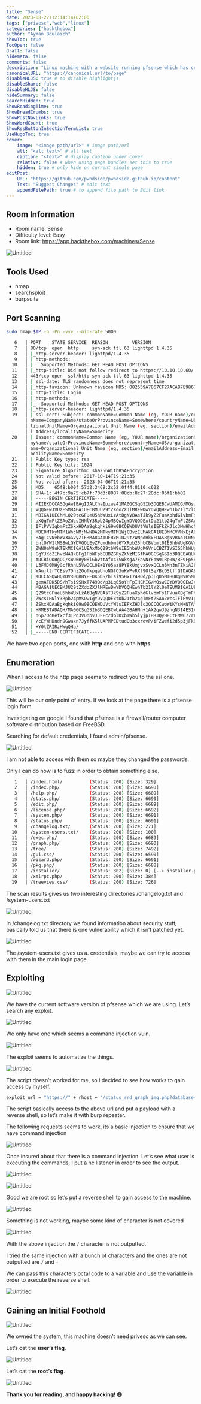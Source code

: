 ```yaml
---
title: "Sense"
date: 2023-08-22T12:14:14+02:00
tags: ["privesc","web","linux"]
categories: ["hackthebox"]
author: "Ayman Boulaich"
showToc: true
TocOpen: false
draft: false
hidemeta: false
comments: false
description: "Linux machine with a website running pfsense which has credentials leak which help us access to the software. Thanks to a command injection we can access as root."
canonicalURL: "https://canonical.url/to/page"
disableHLJS: true # to disable highlightjs
disableShare: false
disableHLJS: false
hideSummary: false
searchHidden: true
ShowReadingTime: true
ShowBreadCrumbs: true
ShowPostNavLinks: true
ShowWordCount: true
ShowRssButtonInSectionTermList: true
UseHugoToc: true
cover:
    image: "<image path/url>" # image path/url
    alt: "<alt text>" # alt text
    caption: "<text>" # display caption under cover
    relative: false # when using page bundles set this to true
    hidden: true # only hide on current single page
editPost:
    URL: "https://github.com/pwndside/pwndside.github.io/content"
    Text: "Suggest Changes" # edit text
    appendFilePath: true # to append file path to Edit link
---
```


## Room Information

- Room name: Sense
- Difficulty level: Easy
- Room link: https://app.hackthebox.com/machines/Sense

![Untitled](/HTB/sense-icon.png)

## Tools Used

- nmap
- searchsploit
- burpsuite

## Port Scanning

```bash
sudo nmap $IP -n -Pn -vvv --min-rate 5000
```

```bash
   6   │ PORT    STATE SERVICE  REASON         VERSION
   7   │ 80/tcp  open  http     syn-ack ttl 63 lighttpd 1.4.35
   8   │ |_http-server-header: lighttpd/1.4.35
   9   │ | http-methods:
  10   │ |_  Supported Methods: GET HEAD POST OPTIONS
  11   │ |_http-title: Did not follow redirect to https://10.10.10.60/
  12   │ 443/tcp open  ssl/http syn-ack ttl 63 lighttpd 1.4.35
  13   │ |_ssl-date: TLS randomness does not represent time
  14   │ |_http-favicon: Unknown favicon MD5: 082559A7867CF27ACAB7E9867A8B320F
  15   │ |_http-title: Login
  16   │ | http-methods:
  17   │ |_  Supported Methods: GET HEAD POST OPTIONS
  18   │ |_http-server-header: lighttpd/1.4.35
  19   │ | ssl-cert: Subject: commonName=Common Name (eg, YOUR name)/organizatio
       │ nName=CompanyName/stateOrProvinceName=Somewhere/countryName=US/organiza
       │ tionalUnitName=Organizational Unit Name (eg, section)/emailAddress=Emai
       │ l Address/localityName=Somecity
  20   │ | Issuer: commonName=Common Name (eg, YOUR name)/organizationName=Compa
       │ nyName/stateOrProvinceName=Somewhere/countryName=US/organizationalUnitN
       │ ame=Organizational Unit Name (eg, section)/emailAddress=Email Address/l
       │ ocalityName=Somecity
  21   │ | Public Key type: rsa
  22   │ | Public Key bits: 1024
  23   │ | Signature Algorithm: sha256WithRSAEncryption
  24   │ | Not valid before: 2017-10-14T19:21:35
  25   │ | Not valid after:  2023-04-06T19:21:35
  26   │ | MD5:   65f8:b00f:57d2:3468:2c52:0f44:8110:c622
  27   │ | SHA-1: 4f7c:9a75:cb7f:70d3:8087:08cb:8c27:20dc:05f1:bb02
  28   │ | -----BEGIN CERTIFICATE-----
  29   │ | MIIEKDCCA5GgAwIBAgIJALChaIpiwz41MA0GCSqGSIb3DQEBCwUAMIG/MQswCQYD
  30   │ | VQQGEwJVUzESMBAGA1UECBMJU29tZXdoZXJlMREwDwYDVQQHEwhTb21lY2l0eTEU
  31   │ | MBIGA1UEChMLQ29tcGFueU5hbWUxLzAtBgNVBAsTJk9yZ2FuaXphdGlvbmFsIFVu
  32   │ | aXQgTmFtZSAoZWcsIHNlY3Rpb24pMSQwIgYDVQQDExtDb21tb24gTmFtZSAoZWcs
  33   │ | IFlPVVIgbmFtZSkxHDAaBgkqhkiG9w0BCQEWDUVtYWlsIEFkZHJlc3MwHhcNMTcx
  34   │ | MDE0MTkyMTM1WhcNMjMwNDA2MTkyMTM1WjCBvzELMAkGA1UEBhMCVVMxEjAQBgNV
  35   │ | BAgTCVNvbWV3aGVyZTERMA8GA1UEBxMIU29tZWNpdHkxFDASBgNVBAoTC0NvbXBh
  36   │ | bnlOYW1lMS8wLQYDVQQLEyZPcmdhbml6YXRpb25hbCBVbml0IE5hbWUgKGVnLCBz
  37   │ | ZWN0aW9uKTEkMCIGA1UEAxMbQ29tbW9uIE5hbWUgKGVnLCBZT1VSIG5hbWUpMRww
  38   │ | GgYJKoZIhvcNAQkBFg1FbWFpbCBBZGRyZXNzMIGfMA0GCSqGSIb3DQEBAQUAA4GN
  39   │ | ADCBiQKBgQC/sWU6By08lGbvttAfx47SWksgA7FavNrEoW9IRp0W/RF9Fp5BQesL
  40   │ | L3FMJ0MHyGcfRhnL5VwDCL0E+1Y05az8PY8kUmjvxSvxQCLn6Mh3nTZkiAJ8vpB0
  41   │ | WAnjltrTCEsv7Dnz2OofkpqaUnoNGfO3uKWPvRXl9OlSe/BcDStffQIDAQABo4IB
  42   │ | KDCCASQwHQYDVR0OBBYEFDK5DS/hTsi9SHxT749Od/p3Lq05MIH0BgNVHSMEgeww
  43   │ | gemAFDK5DS/hTsi9SHxT749Od/p3Lq05oYHFpIHCMIG/MQswCQYDVQQGEwJVUzES
  44   │ | MBAGA1UECBMJU29tZXdoZXJlMREwDwYDVQQHEwhTb21lY2l0eTEUMBIGA1UEChML
  45   │ | Q29tcGFueU5hbWUxLzAtBgNVBAsTJk9yZ2FuaXphdGlvbmFsIFVuaXQgTmFtZSAo
  46   │ | ZWcsIHNlY3Rpb24pMSQwIgYDVQQDExtDb21tb24gTmFtZSAoZWcsIFlPVVIgbmFt
  47   │ | ZSkxHDAaBgkqhkiG9w0BCQEWDUVtYWlsIEFkZHJlc3OCCQCwoWiKYsM+NTAMBgNV
  48   │ | HRMEBTADAQH/MA0GCSqGSIb3DQEBCwUAA4GBAHNn+1AX2qwJ9zhgN3I4ES1Vq84l
  49   │ | n6p7OoBefxcf31Pn3VDnbvJJFFcZdplDxbIWh5lyjpTHRJQyHECtEMW677rFXJAl
  50   │ | /cEYWHDndn9Gwaxn7JyffK5lUAPMPEDtudQb3cxrevP/iFZwefi2d5p3jFkDCcGI
  51   │ | +Y0tZRIRzHWgQHa/
  52   │ |_-----END CERTIFICATE-----
```

We have two open ports, one with **http** and one with **https**.

## Enumeration

When I access to the http page seems to redirect you to the ssl one.

![Untitled](/HTB/sense-1.png)

This will be our only point of entry. If we look at the page there is a pfsense login form.

Investigating on google I found that pfsense is a firewall/router computer software distribution based on FreeBSD. 

Searching for default credentials, I found admin/pfsense.

![Untitled](/HTB/sense-2.png)

I am not able to access with them so maybe they changed the passwords.

Only I can do now is to fuzz in order to obtain something else.

```bash
   1   │ /index.html/          (Status: 200) [Size: 329]
   2   │ /index.php/           (Status: 200) [Size: 6690]
   3   │ /help.php/            (Status: 200) [Size: 6689]
   4   │ /stats.php/           (Status: 200) [Size: 6690]
   5   │ /edit.php/            (Status: 200) [Size: 6689]
   6   │ /license.php/         (Status: 200) [Size: 6692]
   7   │ /system.php/          (Status: 200) [Size: 6691]
   8   │ /status.php/          (Status: 200) [Size: 6691]
   9   │ /changelog.txt/       (Status: 200) [Size: 271]
  10   │ /system-users.txt/    (Status: 200) [Size: 100]
  11   │ /exec.php/            (Status: 200) [Size: 6689]
  12   │ /graph.php/           (Status: 200) [Size: 6690]
  13   │ /tree/                (Status: 200) [Size: 7492]
  14   │ /gui.css/             (Status: 200) [Size: 6590]
  15   │ /wizard.php/          (Status: 200) [Size: 6691]
  16   │ /pkg.php/             (Status: 200) [Size: 6688]
  17   │ /installer/           (Status: 302) [Size: 0] [--> installer.php]
  18   │ /xmlrpc.php/          (Status: 200) [Size: 384]
  19   │ /treeview.css/        (Status: 200) [Size: 726]
```

The scan results gives us two interesting directories /changelog.txt and /system-users.txt

![Untitled](/HTB/sense-3.png)

In /changelog.txt directory we found information about security stuff, basically told us that there is one vulnerability which it isn’t patched yet.

![Untitled](/HTB/sense-4.png)

The /system-users.txt gives us a. credentials, maybe we can try to access with them in the main login page.

## Exploiting

![Untitled](/HTB/sense-5.png)

We have the current software version of pfsense which we are using. Let’s search any exploit.

![Untitled](/HTB/sense-6.png)

We only have one which seems a command injection vuln.

![Untitled](/HTB/sense-8.png)

The exploit seems to automatize the things.

![Untitled](/HTB/sense-7.png)

The script doesn’t worked for me, so I decided to see how works to gain access by myself.

```bash
exploit_url = "https://" + rhost + "/status_rrd_graph_img.php?database=queues;"+"printf+" + "'" + payload + "'|sh"
```

The script basically access to the above url and put a payload with a reverse shell, so let’s make it with burp repeater.

The following requests seems to work, its a basic injection to ensure that we have command injection

![Untitled](/HTB/sense-9.png)

Once insured about that there is a command injection. Let’s see what user is executing the commands, I put a nc listener in order to see the output.

![Untitled](/HTB/sense-10.png)

![Untitled](/HTB/sense-11.png)

Good we are root so let’s put a reverse shell to gain access to the machine.

![Untitled](/HTB/sense-12.png)

Something is not working, maybe some kind of character is not covered

![Untitled](/HTB/sense-13.png)

With the above injection the `/` character is not outputted.

I tried the same injection with a bunch of characters and the ones are not outputted are `/` and `-` 

We can pass this characters octal code to a variable and use the variable in order to execute the reverse shell.

![Untitled](/HTB/sense-14.png)

## Gaining an Initial Foothold

![Untitled](/HTB/sense-15.png)

We owned the system, this machine doesn’t need privesc as we can see.

Let’s cat the **user’s flag**.

![Untitled](/HTB/sense-16.png)

Let’s cat the **root’s flag**.

![Untitled](/HTB/sense-17.png)

**Thank you for reading, and happy hacking! 😄**